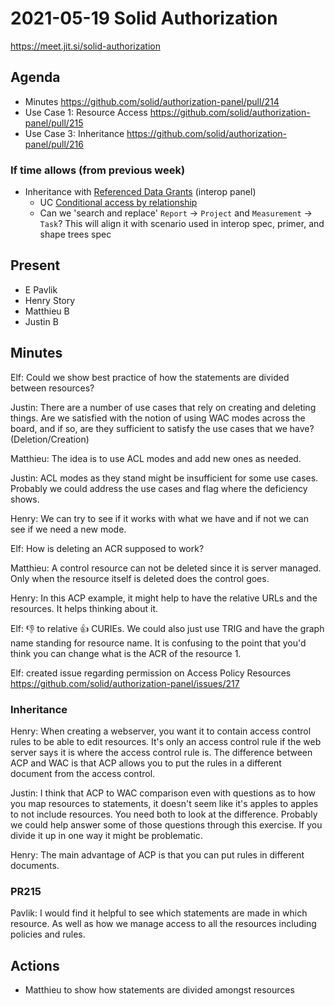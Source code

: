 # 2021-05-19 Solid Authorization

https://meet.jit.si/solid-authorization


## Agenda

* Minutes https://github.com/solid/authorization-panel/pull/214
* Use Case 1: Resource Access https://github.com/solid/authorization-panel/pull/215
* Use Case 3: Inheritance https://github.com/solid/authorization-panel/pull/216

### If time allows (from previous week)
* Inheritance with [Referenced Data Grants](https://solid.github.io/data-interoperability-panel/specification/#datamodel-referenced-data-grant) (interop panel)
  * UC [Conditional access by relationship](https://solid.github.io/authorization-panel/authorization-ucr/#conditional-relationship)
  * Can we 'search and replace' `Report` -> `Project` and `Measurement` -> `Task`? This will align it with scenario used in interop spec, primer, and shape trees spec


## Present

* E Pavlik
* Henry Story
* Matthieu B
* Justin B


## Minutes

Elf: Could we show best practice of how the statements are divided between resources?


Justin: There are a number of use cases that rely on creating and deleting things. Are we satisfied with the notion of using WAC modes across the board, and if so, are they sufficient to satisfy the use cases that we have? (Deletion/Creation)

Matthieu: The idea is to use ACL modes and add new ones as needed.

Justin: ACL modes as they stand might be insufficient for some use cases. Probably we could address the use cases and flag where the deficiency shows.

Henry: We can try to see if it works with what we have and if not we can see if we need a new mode.

Elf: How is deleting an ACR supposed to work?

Matthieu: A control resource can not be deleted since it is server managed. Only when the resource itself is deleted does the control goes.

Henry: In this ACP example, it might help to have the relative URLs and the resources. It helps thinking about it.

Elf: :-1: to relative :thumbsup: CURIEs. We could also just use TRIG and have the graph name standing for resource name. It is confusing to the point that you'd think you can change what is the ACR of the resource 1.

Elf: created issue regarding permission on Access Policy Resources https://github.com/solid/authorization-panel/issues/217

### Inheritance

Henry: When creating a webserver, you want it to contain access control rules to be able to edit resources.
It's only an access control rule if the web server says it is where the access control rule is.
The difference between ACP and WAC is that ACP allows you to put the rules in a different document from the access control.

Justin: I think that ACP to WAC comparison even with questions as to how you map resources to statements, it doesn't seem like it's apples to apples to not include resources. You need both to look at the difference. Probably we could help answer some of those questions through this exercise. If you divide it up in one way it might be problematic.

Henry: The main advantage of ACP is that you can put rules in different documents.

### PR215

Pavlik: I would find it helpful to see which statements are made in which resource. As well as how we manage access to all the resources including policies and rules.


## Actions

* Matthieu to show how statements are divided amongst resources
